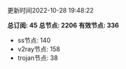 更新时间2022-10-28 19:48:22

**总订阅: 45**
**总节点: 2206**
**有效节点: 336**
- ss节点: 140
- v2ray节点: 158
- trojan节点: 38
